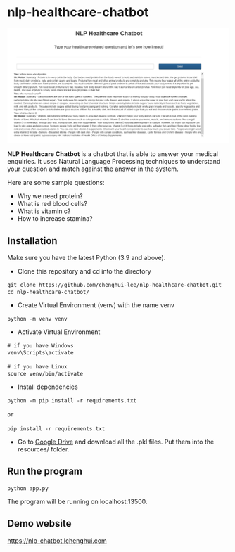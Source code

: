 # nlp-healthcare-chatbot
![homepage](image.png)

**NLP Healthcare Chatbot** is a chatbot that is able to answer your medical enquiries. 
It uses Natural Language Processing techniques to understand your question and match against the answer in the system.

Here are some sample questions:
- Why we need protein?
- What is red blood cells?
- What is vitamin c?
- How to increase stamina?

## Installation
Make sure you have the latest Python (3.9 and above).
- Clone this repository and cd into the directory
```
git clone https://github.com/chenghui-lee/nlp-healthcare-chatbot.git
cd nlp-healthcare-chatbot/
```
- Create Virtual Environment (venv) with the name venv
```
python -m venv venv
```
- Activate Virtual Environment 
```
# if you have Windows
venv\Scripts\activate

# if you have Linux
source venv/bin/activate
```
- Install dependencies
```
python -m pip install -r requirements.txt

or 

pip install -r requirements.txt
```
- Go to [Google Drive](https://drive.google.com/drive/folders/1I2decytopoJ9ArSkycLF9IUcYyl-3Qp_?usp=sharing) and download all the .pkl files. Put them into the resources/ folder.

## Run the program
```
python app.py
```
The program will be running on localhost:13500.

## Demo website
https://nlp-chatbot.lchenghui.com

